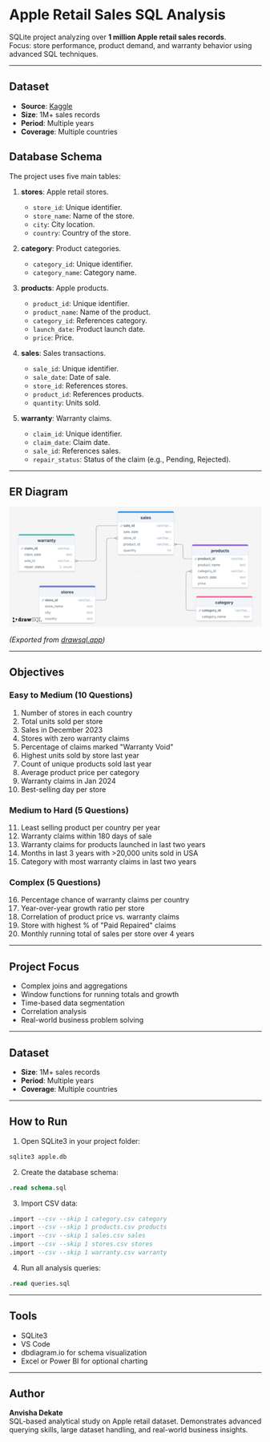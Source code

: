 # Apple Retail Sales SQL Analysis

SQLite project analyzing over **1 million Apple retail sales records**.  
Focus: store performance, product demand, and warranty behavior using advanced SQL techniques.

---
## Dataset

- **Source**: [Kaggle](https://www.kaggle.com/datasets/amangarg08/apple-retail-sales-dataset?select=sales.csv)
- **Size**: 1M+ sales records
- **Period**: Multiple years
- **Coverage**: Multiple countries

## Database Schema

The project uses five main tables:

1. **stores**: Apple retail stores.
   - `store_id`: Unique identifier.
   - `store_name`: Name of the store.
   - `city`: City location.
   - `country`: Country of the store.

2. **category**: Product categories.
   - `category_id`: Unique identifier.
   - `category_name`: Category name.

3. **products**: Apple products.
   - `product_id`: Unique identifier.
   - `product_name`: Name of the product.
   - `category_id`: References category.
   - `launch_date`: Product launch date.
   - `price`: Price.

4. **sales**: Sales transactions.
   - `sale_id`: Unique identifier.
   - `sale_date`: Date of sale.
   - `store_id`: References stores.
   - `product_id`: References products.
   - `quantity`: Units sold.

5. **warranty**: Warranty claims.
   - `claim_id`: Unique identifier.
   - `claim_date`: Claim date.
   - `sale_id`: References sales.
   - `repair_status`: Status of the claim (e.g., Pending, Rejected).

---

## ER Diagram

![ER Diagram](er_diagram.png)

*(Exported from [drawsql.app](https://drawsql.app/))*

---

## Objectives

### Easy to Medium (10 Questions)
1. Number of stores in each country  
2. Total units sold per store  
3. Sales in December 2023  
4. Stores with zero warranty claims  
5. Percentage of claims marked "Warranty Void"  
6. Highest units sold by store last year  
7. Count of unique products sold last year  
8. Average product price per category  
9. Warranty claims in Jan 2024  
10. Best-selling day per store  

### Medium to Hard (5 Questions)
11. Least selling product per country per year  
12. Warranty claims within 180 days of sale  
13. Warranty claims for products launched in last two years  
14. Months in last 3 years with >20,000 units sold in USA  
15. Category with most warranty claims in last two years  

### Complex (5 Questions)
16. Percentage chance of warranty claims per country  
17. Year-over-year growth ratio per store  
18. Correlation of product price vs. warranty claims  
19. Store with highest % of "Paid Repaired" claims  
20. Monthly running total of sales per store over 4 years  

---

## Project Focus
- Complex joins and aggregations  
- Window functions for running totals and growth  
- Time-based data segmentation  
- Correlation analysis  
- Real-world business problem solving  

---

## Dataset
- **Size**: 1M+ sales records  
- **Period**: Multiple years  
- **Coverage**: Multiple countries  

---

## How to Run

1. Open SQLite3 in your project folder:
```bash
sqlite3 apple.db
```

2. Create the database schema:
```sql
.read schema.sql
```

3. Import CSV data:
```sql
.import --csv --skip 1 category.csv category
.import --csv --skip 1 products.csv products
.import --csv --skip 1 sales.csv sales
.import --csv --skip 1 stores.csv stores
.import --csv --skip 1 warranty.csv warranty
```

4. Run all analysis queries:
```sql
.read queries.sql
```

---

## Tools
- SQLite3  
- VS Code 
- dbdiagram.io for schema visualization  
- Excel or Power BI for optional charting  

---

## Author
**Anvisha Dekate**  
SQL-based analytical study on Apple retail dataset. Demonstrates advanced querying skills, large dataset handling, and real-world business insights.

